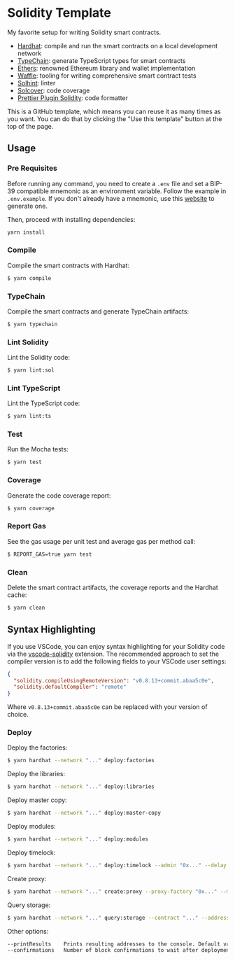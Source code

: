 # Solidity Template

My favorite setup for writing Solidity smart contracts.

- [Hardhat](https://github.com/nomiclabs/hardhat): compile and run the smart contracts on a local development network
- [TypeChain](https://github.com/ethereum-ts/TypeChain): generate TypeScript types for smart contracts
- [Ethers](https://github.com/ethers-io/ethers.js/): renowned Ethereum library and wallet implementation
- [Waffle](https://github.com/EthWorks/Waffle): tooling for writing comprehensive smart contract tests
- [Solhint](https://github.com/protofire/solhint): linter
- [Solcover](https://github.com/sc-forks/solidity-coverage): code coverage
- [Prettier Plugin Solidity](https://github.com/prettier-solidity/prettier-plugin-solidity): code formatter

This is a GitHub template, which means you can reuse it as many times as you want. You can do that by clicking the "Use this
template" button at the top of the page.

## Usage

### Pre Requisites

Before running any command, you need to create a `.env` file and set a BIP-39 compatible mnemonic as an environment
variable. Follow the example in `.env.example`. If you don't already have a mnemonic, use this [website](https://iancoleman.io/bip39/) to generate one.

Then, proceed with installing dependencies:

```sh
yarn install
```

### Compile

Compile the smart contracts with Hardhat:

```sh
$ yarn compile
```

### TypeChain

Compile the smart contracts and generate TypeChain artifacts:

```sh
$ yarn typechain
```

### Lint Solidity

Lint the Solidity code:

```sh
$ yarn lint:sol
```

### Lint TypeScript

Lint the TypeScript code:

```sh
$ yarn lint:ts
```

### Test

Run the Mocha tests:

```sh
$ yarn test
```

### Coverage

Generate the code coverage report:

```sh
$ yarn coverage
```

### Report Gas

See the gas usage per unit test and average gas per method call:

```sh
$ REPORT_GAS=true yarn test
```

### Clean

Delete the smart contract artifacts, the coverage reports and the Hardhat cache:

```sh
$ yarn clean
```

## Syntax Highlighting

If you use VSCode, you can enjoy syntax highlighting for your Solidity code via the
[vscode-solidity](https://github.com/juanfranblanco/vscode-solidity) extension. The recommended approach to set the
compiler version is to add the following fields to your VSCode user settings:

```json
{
  "solidity.compileUsingRemoteVersion": "v0.8.13+commit.abaa5c0e",
  "solidity.defaultCompiler": "remote"
}
```

Where `v0.8.13+commit.abaa5c0e` can be replaced with your version of choice.

### Deploy

Deploy the factories:

```sh
$ yarn hardhat --network "..." deploy:factories
```

Deploy the libraries:

```sh
$ yarn hardhat --network "..." deploy:libraries
```

Deploy master copy:

```sh
$ yarn hardhat --network "..." deploy:master-copy
```

Deploy modules:

```sh
$ yarn hardhat --network "..." deploy:modules
```

Deploy timelock:

```sh
$ yarn hardhat --network "..." deploy:timelock --admin "0x..." --delay "..."
```

Create proxy:

```sh
$ yarn hardhat --network "..." create:proxy --proxy-factory "0x..." --master-copy "0x..."
```

Query storage:

```sh
$ yarn hardhat --network "..." query:storage --contract "..." --address "0x..." --storage-elements "..."
```

Other options:

```sh
--printResults    Prints resulting addresses to the console. Default value is true.
--confirmations   Number of block confirmations to wait after deployment of each contract. Default is 0.
```
